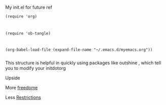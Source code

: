My  init.el for future ref

<code>(require 'org)

(require 'ob-tangle)

(org-babel-load-file (expand-file-name "~/.emacs.d/myemacs.org"))

</code>
This structure is helpful  in quickly using packages like outshine , which tell you to modify your initdotorg

Upside

More [freedome](https://twitter.com/nonsameer/status/1067498112862711808)

Less [Restrictions](https://twitter.com/nonsameer/status/1067296037616812032)

